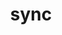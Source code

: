 ---
category: 4-letters
denotation: null
name: sync
reference_link: https://www.etymonline.com/word/sync
root_language: null
root_name: null
title: sync
type: free
word_sums:
- respelling: sync
  sum: 'Sync + '
---